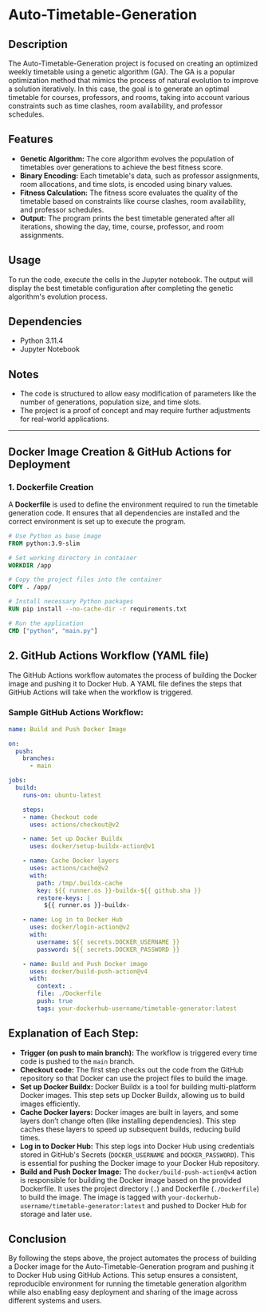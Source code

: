# Auto-Timetable-Generation

## Description

The Auto-Timetable-Generation project is focused on creating an optimized weekly timetable using a genetic algorithm (GA). The GA is a popular optimization method that mimics the process of natural evolution to improve a solution iteratively. In this case, the goal is to generate an optimal timetable for courses, professors, and rooms, taking into account various constraints such as time clashes, room availability, and professor schedules.

## Features

- **Genetic Algorithm:** The core algorithm evolves the population of timetables over generations to achieve the best fitness score.
- **Binary Encoding:** Each timetable's data, such as professor assignments, room allocations, and time slots, is encoded using binary values.
- **Fitness Calculation:** The fitness score evaluates the quality of the timetable based on constraints like course clashes, room availability, and professor schedules.
- **Output:** The program prints the best timetable generated after all iterations, showing the day, time, course, professor, and room assignments.

## Usage

To run the code, execute the cells in the Jupyter notebook. The output will display the best timetable configuration after completing the genetic algorithm's evolution process.

## Dependencies

- Python 3.11.4
- Jupyter Notebook

## Notes

- The code is structured to allow easy modification of parameters like the number of generations, population size, and time slots.
- The project is a proof of concept and may require further adjustments for real-world applications.

---

## Docker Image Creation & GitHub Actions for Deployment

### 1. **Dockerfile Creation**

A **Dockerfile** is used to define the environment required to run the timetable generation code. It ensures that all dependencies are installed and the correct environment is set up to execute the program.

```dockerfile
# Use Python as base image
FROM python:3.9-slim

# Set working directory in container
WORKDIR /app

# Copy the project files into the container
COPY . /app/

# Install necessary Python packages
RUN pip install --no-cache-dir -r requirements.txt

# Run the application
CMD ["python", "main.py"]
```
## 2. GitHub Actions Workflow (YAML file)

The GitHub Actions workflow automates the process of building the Docker image and pushing it to Docker Hub. A YAML file defines the steps that GitHub Actions will take when the workflow is triggered.

### Sample GitHub Actions Workflow:
```yaml
name: Build and Push Docker Image

on:
  push:
    branches:
      - main

jobs:
  build:
    runs-on: ubuntu-latest

    steps:
    - name: Checkout code
      uses: actions/checkout@v2

    - name: Set up Docker Buildx
      uses: docker/setup-buildx-action@v1

    - name: Cache Docker layers
      uses: actions/cache@v2
      with:
        path: /tmp/.buildx-cache
        key: ${{ runner.os }}-buildx-${{ github.sha }}
        restore-keys: |
          ${{ runner.os }}-buildx-

    - name: Log in to Docker Hub
      uses: docker/login-action@v2
      with:
        username: ${{ secrets.DOCKER_USERNAME }}
        password: ${{ secrets.DOCKER_PASSWORD }}

    - name: Build and Push Docker image
      uses: docker/build-push-action@v4
      with:
        context: .
        file: ./Dockerfile
        push: true
        tags: your-dockerhub-username/timetable-generator:latest
```

## Explanation of Each Step:

- **Trigger (on push to main branch):** The workflow is triggered every time code is pushed to the `main` branch.
- **Checkout code:** The first step checks out the code from the GitHub repository so that Docker can use the project files to build the image.
- **Set up Docker Buildx:** Docker Buildx is a tool for building multi-platform Docker images. This step sets up Docker Buildx, allowing us to build images efficiently.
- **Cache Docker layers:** Docker images are built in layers, and some layers don’t change often (like installing dependencies). This step caches these layers to speed up subsequent builds, reducing build times.
- **Log in to Docker Hub:** This step logs into Docker Hub using credentials stored in GitHub's Secrets (`DOCKER_USERNAME` and `DOCKER_PASSWORD`). This is essential for pushing the Docker image to your Docker Hub repository.
- **Build and Push Docker Image:** The `docker/build-push-action@v4` action is responsible for building the Docker image based on the provided Dockerfile. It uses the project directory (`.`) and Dockerfile (`./Dockerfile`) to build the image. The image is tagged with `your-dockerhub-username/timetable-generator:latest` and pushed to Docker Hub for storage and later use.

## Conclusion

By following the steps above, the project automates the process of building a Docker image for the Auto-Timetable-Generation program and pushing it to Docker Hub using GitHub Actions. This setup ensures a consistent, reproducible environment for running the timetable generation algorithm while also enabling easy deployment and sharing of the image across different systems and users.

